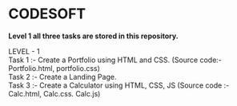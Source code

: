 # CODESOFT
<b>Level 1 all three tasks are stored in this repository.<br></b>
<p>LEVEL - 1<br>
Task 1 :- Create a Portfolio using HTML and CSS. (Source code:- Portfolio.html, portfolio.css)<br>
Task 2 :- Create a Landing Page.<br>
Task 3 :- Create a Calculator using HTML, CSS, JS (Source code :- Calc.html, Calc.css. Calc.js)</p>
